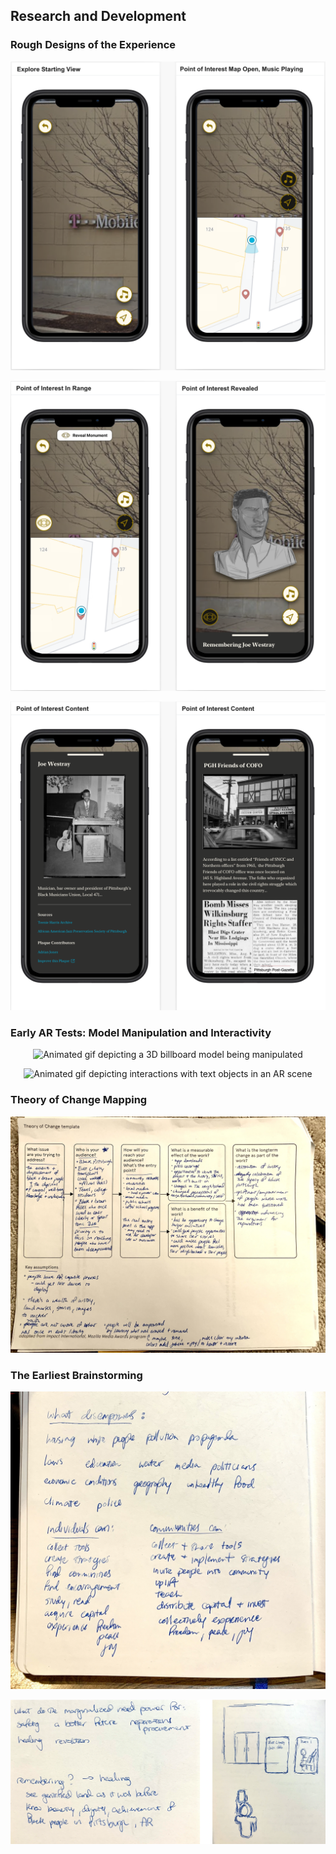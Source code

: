 ## Research and Development

### Rough Designs of the Experience 

![Mocked design of starting screen in the application](./images/mocks/starting-view.png)

![Mocked design of point of interest and monument](./images/mocks/poi-revealed.png)

![Mocked design of point of interest content](./images/mocks/poi-content.png)

### Early AR Tests: Model Manipulation and Interactivity

<p style="text-align: center;">
  <image src="./images/wip/billboard-test.gif" alt="Animated gif depicting a 3D billboard model being manipulated" width="500px" height="800px" />
</p>

<p style="text-align: center;">
  <image src="./images/wip/interactive-test.gif" alt="Animated gif depicting interactions with text objects in an AR scene" width="500px" height="800px" />
</p>

### Theory of Change Mapping

![My handwritten answers to questions posed by a theory of change template](./images/wip/theory-of-change.jpg)

### The Earliest Brainstorming

![My handwritten answers to a question posed by myself, what are the things that disempower?](./images/wip/what-disempowers.jpg)

![My handwritten notes considering the possibility of using AR to reveal buried history](./images/wip/idea-spark-sketch.png)
